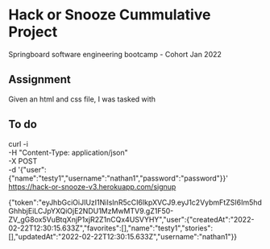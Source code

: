 # Hack or Snooze Cummulative Project
Springboard software engineering bootcamp - Cohort Jan 2022

## Assignment
Given an html and css file, I was tasked with

## To do
curl -i \
     -H "Content-Type: application/json" \
     -X POST \
     -d '{"user":{"name":"testy1","username":"nathan1","password":"password"}}' \
     https://hack-or-snooze-v3.herokuapp.com/signup

{"token":"eyJhbGciOiJIUzI1NiIsInR5cCI6IkpXVCJ9.eyJ1c2VybmFtZSI6Im5hdGhhbjEiLCJpYXQiOjE2NDU1MzMwMTV9.gZ1F50-ZV_gG8ox5VuBtqXnjP1xjR2Z1nCQx4USVYHY","user":{"createdAt":"2022-02-22T12:30:15.633Z","favorites":[],"name":"testy1","stories":[],"updatedAt":"2022-02-22T12:30:15.633Z","username":"nathan1"}}
